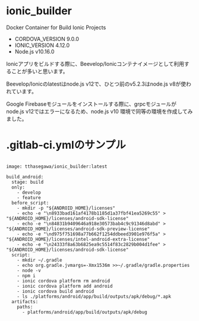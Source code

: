 # ionic_builder
Docker Container for Build Ionic Projects

* CORDOVA_VERSION 9.0.0
* IONIC_VERSION 4.12.0
* Node.js v10.16.0

Ionicアプリをビルドする際に、Beevelop/Ionicコンテナイメージとして利用することが多いと思います。

Beevelop/Ionicのlatestはnode.js v12で、ひとつ前のv5.2.3はnode.js v8が使われています。

Google Firebaseモジュールをインストールする際に、grpcモジュールがnode.js v12ではエラーになるため、node.js v10 環境で同等の環境を作成してみました。


# .gitlab-ci.ymlのサンプル
```

image: tthasegawa/ionic_builder:latest

build_android:
  stage: build
  only:
    - develop
    - feature
  before_script:
    - mkdir -p "${ANDROID_HOME}/licenses"
    - echo -e "\n8933bad161af4178b1185d1a37fbf41ea5269c55" > "${ANDROID_HOME}/licenses/android-sdk-license"
    - echo -e "\n84831b9409646a918e30573bab4c9c91346d8abd" > "${ANDROID_HOME}/licenses/android-sdk-preview-license"
    - echo -e "\nd975f751698a77b662f1254ddbeed3901e976f5a" > "${ANDROID_HOME}/licenses/intel-android-extra-license"
    - echo -e "\n24333f8a63b6825ea9c5514f83c2829b004d1fee" > "${ANDROID_HOME}/licenses/android-sdk-license"
  script:
    - mkdir ~/.gradle
    - echo org.gradle.jvmargs=-Xmx1536m >>~/.gradle/gradle.properties
    - node -v
    - npm i
    - ionic cordova platform rm android
    - ionic cordova platform add android
    - ionic cordova build android
    - ls ./platforms/android/app/build/outputs/apk/debug/*.apk
  artifacts:
    paths:
      - platforms/android/app/build/outputs/apk/debug

```
